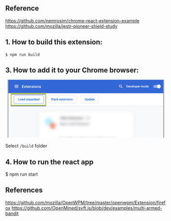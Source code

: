 ## Reference
https://github.com/nemrosim/chrome-react-extension-example
https://github.com/mozilla/jestr-pioneer-shield-study

## 1. How to build this extension:

```
$ npm run build
```

## 3. How to add it to your Chrome browser:

![](./assets/readme/2020-12-04_15-18-20.png)

Select `/build` folder

## 4. How to run the react app
$ npm run start

## References
https://github.com/mozilla/OpenWPM/tree/master/openwpm/Extension/firefox
https://github.com/OpenMined/syft.js/blob/dev/examples/multi-armed-bandit



